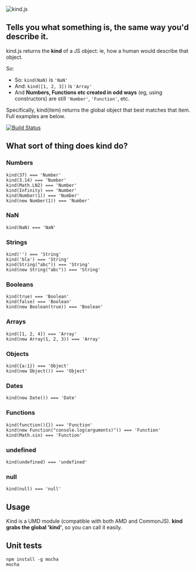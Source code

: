 ![kind.js](https://raw.github.com/mikemaccana/kind.js/master/images/kind.js.png)

## Tells you what something is, the same way you'd describe it.

kind.js returns the **kind** of a JS object: ie, how a human would describe that object.

So:

 - So: ```kind(NaN)``` is ```'NaN'```
 - And: ```kind([1, 2, 3])``` is ```'Array'```
 - And **Numbers, Functions etc created in odd ways** (eg, using constructors) are still ```'Number'```, ```'Function'```, etc.

Specifically, kind(item) returns the global object that best matches that item. Full examples are below.

[![Build Status](https://secure.travis-ci.org/mikemaccana/kind.js.png?branch=master)](https://travis-ci.org/mikemaccana/kind.js)

## What sort of thing does kind do?

### Numbers

    kind(37) === 'Number'
    kind(3.14) === 'Number'
    kind(Math.LN2) === 'Number'
    kind(Infinity) === 'Number'
    kind(Number(1)) === 'Number'
    kind(new Number(1)) === 'Number'

### NaN

    kind(NaN) === 'NaN'

### Strings

    kind('') === 'String'
    kind('bla') === 'String'
    kind(String("abc")) === 'String'
    kind(new String("abc")) === 'String'


### Booleans

    kind(true) === 'Boolean'
    kind(false) === 'Boolean'
    kind(new Boolean(true)) === 'Boolean'

### Arrays

    kind([1, 2, 4]) === 'Array'
    kind(new Array(1, 2, 3)) === 'Array'

### Objects

    kind({a:1}) === 'Object'
    kind(new Object()) === 'Object'

### Dates

    kind(new Date()) === 'Date'

### Functions

    kind(function(){}) === 'Function'
    kind(new Function("console.log(arguments)")) === 'Function'
    kind(Math.sin) === 'Function'

### undefined

    kind(undefined) === 'undefined'

### null

    kind(null) === 'null'

## Usage

Kind is a UMD module (compatible with both AMD and CommonJS).  **kind grabs the global 'kind'**, so you can call it easily.

## Unit tests

    npm install -g mocha
    mocha
